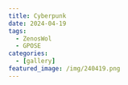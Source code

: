 ```yaml
---
title: Cyberpunk
date: 2024-04-19
tags:
  - ZenosWol
  - GPOSE
categories:
  - [gallery]
featured_image: /img/240419.png
---
```

